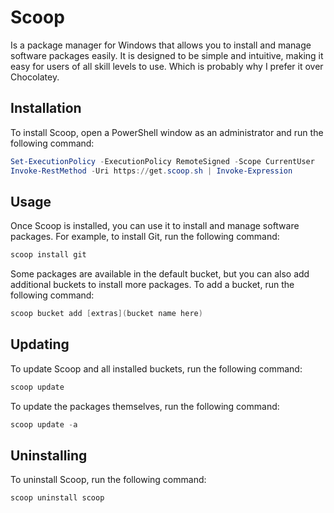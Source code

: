 # Scoop

Is a package manager for Windows that allows you to install and manage software packages easily. It is designed to be simple and intuitive, making it easy for users of all skill levels to use. Which is probably why I prefer it over Chocolatey.

## Installation

To install Scoop, open a PowerShell window as an administrator and run the following command:

```powershell
Set-ExecutionPolicy -ExecutionPolicy RemoteSigned -Scope CurrentUser
Invoke-RestMethod -Uri https://get.scoop.sh | Invoke-Expression
```

## Usage

Once Scoop is installed, you can use it to install and manage software packages. For example, to install Git, run the following command:

```powershell
scoop install git
```

Some packages are available in the default bucket, but you can also add additional buckets to install more packages. To add a bucket, run the following command:

```powershell
scoop bucket add [extras](bucket name here)
```

## Updating

To update Scoop and all installed buckets, run the following command:

```powershell
scoop update
```

To update the packages themselves, run the following command:

```powershell
scoop update -a
```

## Uninstalling

To uninstall Scoop, run the following command:

```powershell
scoop uninstall scoop
```
